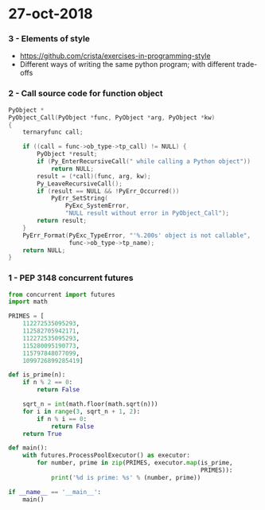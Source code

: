 # 27-oct-2018

### 3 - Elements of style

- https://github.com/crista/exercises-in-programming-style
- Different ways of writing the same python program; with different trade-offs

### 2 - Call source code for function object

```c
PyObject *
PyObject_Call(PyObject *func, PyObject *arg, PyObject *kw)
{
    ternaryfunc call;

    if ((call = func->ob_type->tp_call) != NULL) {
        PyObject *result;
        if (Py_EnterRecursiveCall(" while calling a Python object"))
            return NULL;
        result = (*call)(func, arg, kw);
        Py_LeaveRecursiveCall();
        if (result == NULL && !PyErr_Occurred())
            PyErr_SetString(
                PyExc_SystemError,
                "NULL result without error in PyObject_Call");
        return result;
    }
    PyErr_Format(PyExc_TypeError, "'%.200s' object is not callable",
                 func->ob_type->tp_name);
    return NULL;
}
```

### 1 - PEP 3148 concurrent futures

```python
from concurrent import futures
import math

PRIMES = [
    112272535095293,
    112582705942171,
    112272535095293,
    115280095190773,
    115797848077099,
    1099726899285419]

def is_prime(n):
    if n % 2 == 0:
        return False

    sqrt_n = int(math.floor(math.sqrt(n)))
    for i in range(3, sqrt_n + 1, 2):
        if n % i == 0:
            return False
    return True

def main():
    with futures.ProcessPoolExecutor() as executor:
        for number, prime in zip(PRIMES, executor.map(is_prime,
                                                      PRIMES)):
            print('%d is prime: %s' % (number, prime))

if __name__ == '__main__':
    main()
```
  
